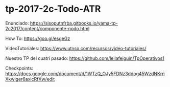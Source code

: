 # tp-2017-2c-Todo-ATR

Enunciado: https://sisoputnfrba.gitbooks.io/yama-tp-2c2017/content/componente-nodo.html

How To: https://goo.gl/esgeGz

VideoTutoriales: https://www.utnso.com/recursos/video-tutoriales/

Nuestro TP del cuatri pasado: https://github.com/leilafeiguin/TpOperativos1

Checkpoints: https://docs.google.com/document/d/1WTzQ_OJy5FDNz3ddog45WzdNKrnXkwlger6axicRfXw/edit

